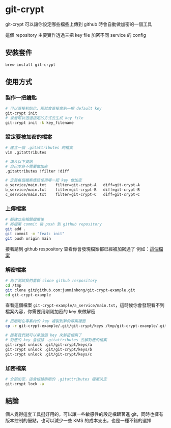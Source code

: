 # git-crypt
git-crypt 可以讓你設定哪些檔些上傳到 github 時會自動做加密的一個工具

這個 repository 主要實作透過三把 key file 加密不同 service 的 config

## 安裝套件
```bash
brew install git-crypt
```

## 使用方式
### 製作一把鑰匙
```bash
# 可以直接初始化，那就會直接拿到一把 default key
git-crypt init
# 或者可以透過指定的方式去生成 key file
git-crypt init -k key_filename
```

### 設定要被加密的檔案
```bash
# 建立一個 .gitattributes 的檔案
vim .gitattributes

# 填入以下資訊
# 自己本身不需要做加密
.gitattributes !filter !diff

# 定義每個檔案應該使用哪一把 key 做加密
a_service/main.txt    filter=git-crypt-A   diff=git-crypt-A
b_service/main.txt    filter=git-crypt-B   diff=git-crypt-B
c_service/main.txt    filter=git-crypt-C   diff=git-crypt-C
```

### 上傳檔案
```bash
# 都建立完相關檔案後
# 將檔案 commit 後 push 到 github repository
git add .
git commit -m "feat: init"
git push origin main
```
接著請到 github respository 查看你會發現檔案都已經被加密過了
例如：[這個檔案](https://github.com/junminhong/git-crypt-example/blob/main/a_service/main.txt)


### 解密檔案
```bash
# 為了測試我們重新 clone github respository
cd /tmp
git clone git@github.com:junminhong/git-crypt-example.git
cd git-crypt-example
```
查看這個檔案 `git-crypt-example/a_service/main.txt`，這時候你會發現看不到檔案內容，你需要用剛剛加密的 key 來做解密
```bash
# 把剛剛在專案內的 key 複製到新的專案裡面
cp -r git-crypt-example/.git/git-crypt/keys /tmp/git-crypt-example/.git/git-crypt

# 接著我們就可以拿這個 key 來解密檔案了
# 對應的 key 會根據 .gitattributes 去解對應的檔案
git-crypt unlock .git/git-crypt/keys/a
git-crypt unlock .git/git-crypt/keys/b
git-crypt unlock .git/git-crypt/keys/c
```

### 加密檔案
```bash
# 全部加密，這會根據剛剛的 .gitattributes 檔案決定
git-crypt lock -a
```

## 結論
個人覺得這套工具挺好用的，可以讓一些敏感性的設定檔跟著進 git，同時也擁有版本控制的優點，也可以減少一些 KMS 的成本支出，也是一種不錯的選擇
